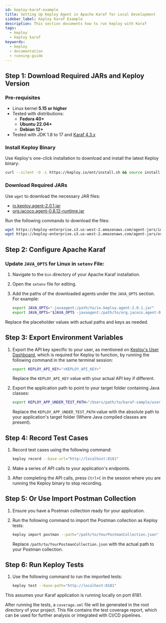 ```yaml
---
id: keploy-karaf-example
title: Setting Up Keploy Agent in Apache Karaf for Local Development
sidebar_label: Keploy Karaf Example
description: This section documents how to run keploy with Karaf
tags:
  - keploy
  - keploy karaf
keywords:
  - keploy
  - documentation
  - running-guide
---
```


## Step 1: Download Required JARs and Keploy Version

### Pre-requisites

- Linux kernel **5.15 or higher**
- Tested with distributions:
  - **Fedora 40+**
  - **Ubuntu 22.04+**
  - **Debian 12+**
- Tested with JDK 1.8 to 17 and [Karaf 4.3.x](https://karaf.apache.org/download.html)

### Install Keploy Binary

Use Keploy's one-click installation to download and install the latest Keploy binary:

```bash
curl --silent -O -L https://keploy.io/ent/install.sh && source install.sh
```

### Download Required JARs

Use `wget` to download the necessary JAR files:

- [io.keploy.agent-2.0.1.jar](https://keploy-enterprise.s3.us-west-2.amazonaws.com/agent-jars/io.keploy.agent-2.0.1.jar)
- [org.jacoco.agent-0.8.12-runtime.jar](https://keploy-enterprise.s3.us-west-2.amazonaws.com/agent-jars/org.jacoco.agent-0.8.12-runtime.jar)

Run the following commands to download the files:

```bash
wget https://keploy-enterprise.s3.us-west-2.amazonaws.com/agent-jars/io.keploy.agent-2.0.1.jar
wget https://keploy-enterprise.s3.us-west-2.amazonaws.com/agent-jars/org.jacoco.agent-0.8.12-runtime.jar
```

## Step 2: Configure Apache Karaf

### Update `JAVA_OPTS` for Linux in `setenv` File:

1. Navigate to the `bin` directory of your Apache Karaf installation.
2. Open the `setenv` file for editing.
3. Add the paths of the downloaded agents under the `JAVA_OPTS` section. For example:

   ```bash
   export JAVA_OPTS="-javaagent:/path/to/io.keploy.agent-2.0.1.jar"
   export JAVA_OPTS="$JAVA_OPTS -javaagent:/path/to/org.jacoco.agent-0.8.12-runtime.jar=address=*,port=36320,destfile=jacoco-it.exec,output=tcpserver"
   ```

Replace the placeholder values with actual paths and keys as needed.

## Step 3: Export Environment Variables

1. Export the API key specific to your user, as mentioned on [Keploy's User Dashboard](https://app.keploy.io/users), which is required for Keploy to function, by running the following command in the same terminal session:

   ```bash
   export KEPLOY_API_KEY="<KEPLOY_API_KEY>"
   ```

   Replace the `KEPLOY_API_KEY` value with your actual API key if different.

2. Export the application path to point to your target folder containing Java classes:

   ```bash
   export KEPLOY_APP_UNDER_TEST_PATH="/Users/path/to/karaf-sample/user-service"
   ```

   Replace the `KEPLOY_APP_UNDER_TEST_PATH` value with the absolute path to your application's target folder (Where Java compiled classes are present).

## Step 4: Record Test Cases

1. Record test cases using the following command:

   ```bash
   keploy record --base-url="http://localhost:8181"
   ```

2. Make a series of API calls to your application's endpoints.
3. After completing the API calls, press `Ctrl+C` in the session where you are running the Keploy binary to stop recording.

## Step 5: Or Use Import Postman Collection

1. Ensure you have a Postman collection ready for your application.
2. Run the following command to import the Postman collection as Keploy tests:

   ```bash
   keploy import postman --path="/path/to/YourPostmanCollection.json"
   ```

   Replace `/path/to/YourPostmanCollection.json` with the actual path to your Postman collection.

## Step 6: Run Keploy Tests

1. Use the following command to run the imported tests:

   ```bash
   keploy test --base-path="http://localhost:8181"
   ```

This assumes your Karaf application is running locally on port 8181.

After running the tests, a `coverage.xml` file will be generated in the root directory of your project. This file contains the test coverage report, which can be used for further analysis or integrated with CI/CD pipelines.

